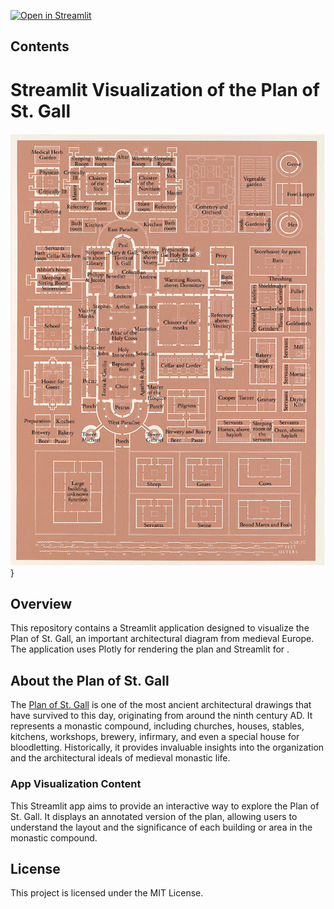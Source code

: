 [![Open in Streamlit](https://static.streamlit.io/badges/streamlit_badge_black_white.svg)](https://stgallvisualization.streamlit.app/)

## Contents

# Streamlit Visualization of the Plan of St. Gall

![Annotated Plan of St. Gall](https://github.com/Dr-Hutchinson/st.gall_visualization/blob/main/annotated_gall_plan.png)}

## Overview

This repository contains a Streamlit application designed to visualize the Plan of St. Gall, an important architectural diagram from medieval Europe. The application uses Plotly for rendering the plan and Streamlit for .

## About the Plan of St. Gall

The [Plan of St. Gall](https://digital.library.ucla.edu/catalog/ark:/21198/zz002kp2b7) is one of the most ancient architectural drawings that have survived to this day, originating from around the ninth century AD. It represents a monastic compound, including churches, houses, stables, kitchens, workshops, brewery, infirmary, and even a special house for bloodletting. Historically, it provides invaluable insights into the organization and the architectural ideals of medieval monastic life.

### App Visualization Content

This Streamlit app aims to provide an interactive way to explore the Plan of St. Gall. It displays an annotated version of the plan, allowing users to understand the layout and the significance of each building or area in the monastic compound.

## License

This project is licensed under the MIT License.
